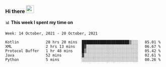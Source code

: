 ### Hi there <a href="https://www.gautamkrishnar.com/"><img src="https://media.giphy.com/media/hvRJCLFzcasrR4ia7z/giphy.gif" width="25px"></a>

📊 **This week I spent my time on**

<!--START_SECTION:waka-->
```text
Week: 14 October, 2021 - 20 October, 2021

Kotlin            28 hrs 20 mins  █████████████████████▒░░░   85.01 % 
XML               2 hrs 13 mins   █▓░░░░░░░░░░░░░░░░░░░░░░░   06.67 % 
Protocol Buffer   1 hr 48 mins    █▒░░░░░░░░░░░░░░░░░░░░░░░   05.42 % 
Java              52 mins         ▓░░░░░░░░░░░░░░░░░░░░░░░░   02.61 % 
Python            5 mins          ░░░░░░░░░░░░░░░░░░░░░░░░░   00.26 % 
```
<!--END_SECTION:waka-->
